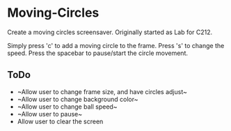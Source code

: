 # Moving-Circles
Create a moving circles screensaver.  Originally started as Lab for C212.

Simply press 'c' to add a moving circle to the frame.
Press 's' to change the speed.
Press the spacebar to pause/start the circle movement.

## ToDo
- ~Allow user to change frame size, and have circles adjust~
- ~Allow user to change background color~
- ~Allow user to change ball speed~
- ~Allow user to pause~
- Allow user to clear the screen
